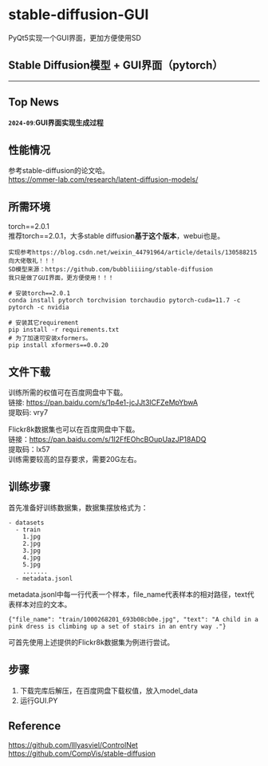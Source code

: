 # stable-diffusion-GUI
PyQt5实现一个GUI界面，更加方便使用SD
## Stable Diffusion模型 + GUI界面（pytorch）
---

## Top News
**`2024-09`**:**GUI界面实现生成过程**  

## 性能情况
参考stable-diffusion的论文哈。  
https://ommer-lab.com/research/latent-diffusion-models/

## 所需环境
torch==2.0.1   
推荐torch==2.0.1，大多stable diffusion**基于这个版本**，webui也是。
```
实现参考https://blog.csdn.net/weixin_44791964/article/details/130588215    向大佬敬礼！！！
SD模型来源：https://github.com/bubbliiiing/stable-diffusion
我只是做了GUI界面，更方便使用！！！

# 安装torch==2.0.1 
conda install pytorch torchvision torchaudio pytorch-cuda=11.7 -c pytorch -c nvidia

# 安装其它requirement
pip install -r requirements.txt
# 为了加速可安装xformers。
pip install xformers==0.0.20
```

## 文件下载
训练所需的权值可在百度网盘中下载。  
链接: https://pan.baidu.com/s/1p4e1-jcJJt3lCFZeMpYbwA    
提取码: vry7     
  
Flickr8k数据集也可以在百度网盘中下载。  
链接：https://pan.baidu.com/s/1I2FfEOhcBOupUazJP18ADQ    
提取码：lx57   
训练需要较高的显存要求，需要20G左右。   

## 训练步骤
首先准备好训练数据集，数据集摆放格式为：
```
- datasets
  - train
    1.jpg
    2.jpg
    3.jpg
    4.jpg
    5.jpg
    .......
  - metadata.jsonl
```
metadata.jsonl中每一行代表一个样本，file_name代表样本的相对路径，text代表样本对应的文本。
```
{"file_name": "train/1000268201_693b08cb0e.jpg", "text": "A child in a pink dress is climbing up a set of stairs in an entry way ."}
```

可首先使用上述提供的Flickr8k数据集为例进行尝试。

## 步骤
1. 下载完库后解压，在百度网盘下载权值，放入model_data
2. 运行GUI.PY


## Reference
https://github.com/lllyasviel/ControlNet   
https://github.com/CompVis/stable-diffusion  
